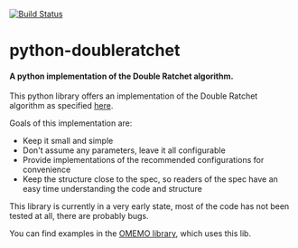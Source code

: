 [![Build Status](https://travis-ci.org/Syndace/python-doubleratchet.svg?branch=master)](https://travis-ci.org/Syndace/python-doubleratchet)

# python-doubleratchet
#### A python implementation of the Double Ratchet algorithm.

This python library offers an implementation of the Double Ratchet algorithm as specified [here](https://signal.org/docs/specifications/doubleratchet/).

Goals of this implementation are:
- Keep it small and simple
- Don't assume any parameters, leave it all configurable
- Provide implementations of the recommended configurations for convenience
- Keep the structure close to the spec, so readers of the spec have an easy time understanding the code and structure

This library is currently in a very early state, most of the code has not been tested at all, there are probably bugs.

You can find examples in the [OMEMO library](https://github.com/Syndace/python-omemo), which uses this lib.
